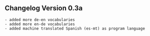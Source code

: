 ## Changelog Version 0.3a
	- added more de-en vocabularies
    - added more en-de vocabularies
    - added machine translated Spanish (es-mt) as program language
